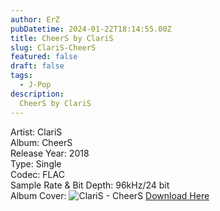```yaml
---
author: ErZ
pubDatetime: 2024-01-22T18:14:55.00Z
title: CheerS by ClariS
slug: ClariS-CheerS
featured: false
draft: false
tags:
  - J-Pop
description:
  CheerS by ClariS
---
```

Artist: ClariS<br>
Album: CheerS<br>
Release Year: 2018<br>
Type: Single<br>
Codec: FLAC<br>
Sample Rate & Bit Depth: 96kHz/24 bit<br>
Album Cover: ![ClariS - CheerS](https://ucarecdn.com/19c991ea-ec3e-426f-93aa-60f2532347c6/-/scale_crop/300x300/-/format/auto/-/quality/smart_retina/)
[Download Here](https://cuty.io/cheers)